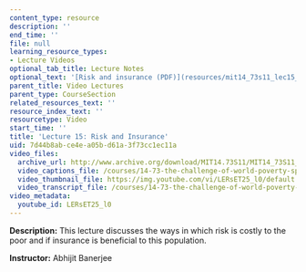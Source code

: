 ```yaml
---
content_type: resource
description: ''
end_time: ''
file: null
learning_resource_types:
- Lecture Videos
optional_tab_title: Lecture Notes
optional_text: '[Risk and insurance (PDF)](resources/mit14_73s11_lec15_slides)'
parent_title: Video Lectures
parent_type: CourseSection
related_resources_text: ''
resource_index_text: ''
resourcetype: Video
start_time: ''
title: 'Lecture 15: Risk and Insurance'
uid: 7d44b8ab-ce4e-a05b-d61a-3f73cc1ec11a
video_files:
  archive_url: http://www.archive.org/download/MIT14.73S11/MIT14_73S11_lec15_300k.mp4
  video_captions_file: /courses/14-73-the-challenge-of-world-poverty-spring-2011/2fefef37c48750638e7e05d57e676b97_LERsET25_l0.vtt
  video_thumbnail_file: https://img.youtube.com/vi/LERsET25_l0/default.jpg
  video_transcript_file: /courses/14-73-the-challenge-of-world-poverty-spring-2011/87e5903a92965238ba2b77d5c3a215da_LERsET25_l0.pdf
video_metadata:
  youtube_id: LERsET25_l0
---
```


**Description:** This lecture discusses the ways in which risk is costly to the poor and if insurance is beneficial to this population.

**Instructor:** Abhijit Banerjee